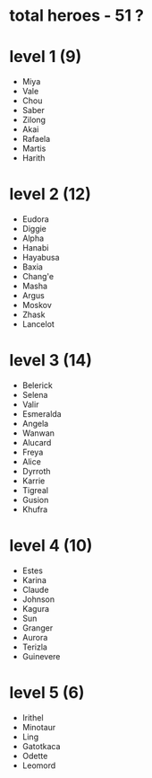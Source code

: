# total heroes - 51 ?
# level 1 (9)
- Miya
- Vale
- Chou
- Saber
- Zilong
- Akai
- Rafaela
- Martis
- Harith

# level 2 (12)
- Eudora
- Diggie
- Alpha
- Hanabi
- Hayabusa
- Baxia
- Chang'e
- Masha
- Argus
- Moskov
- Zhask
- Lancelot

# level 3 (14)
- Belerick
- Selena
- Valir
- Esmeralda
- Angela
- Wanwan
- Alucard
- Freya
- Alice
- Dyrroth
- Karrie
- Tigreal
- Gusion
- Khufra

# level 4 (10)
- Estes
- Karina
- Claude
- Johnson
- Kagura
- Sun
- Granger
- Aurora
- Terizla
- Guinevere

# level 5 (6)
- Irithel
- Minotaur
- Ling
- Gatotkaca
- Odette
- Leomord